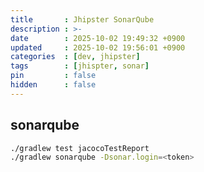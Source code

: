 ```yaml
---
title       : Jhipster SonarQube
description : >-
date        : 2025-10-02 19:49:32 +0900
updated     : 2025-10-02 19:56:01 +0900
categories  : [dev, jhipster]
tags        : [jhispter, sonar]
pin         : false
hidden      : false
---
```



## sonarqube
```sh
./gradlew test jacocoTestReport
./gradlew sonarqube -Dsonar.login=<token>

```
